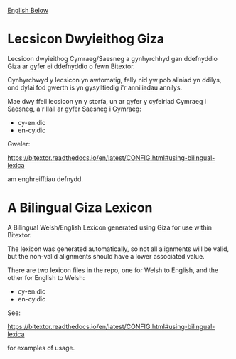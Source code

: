 [English Below](#a-bilingual-giza-lexicon)

# Lecsicon Dwyieithog Giza
Lecsicon dwyieithog Cymraeg/Saesneg a gynhyrchhyd gan ddefnyddio Giza ar gyfer ei ddefnyddio o fewn Bitextor.

Cynhyrchwyd y lecsicon yn awtomatig, felly nid yw pob aliniad yn ddilys, ond dylai fod gwerth is yn gysylltiedig i'r anniliadau annilys.

Mae dwy ffeil lecsicon yn y storfa, un ar gyfer y cyfeiriad Cymraeg i Saesneg, a'r llall ar gyfer Saesneg i Gymraeg:

* cy-en.dic
* en-cy.dic

Gweler:

https://bitextor.readthedocs.io/en/latest/CONFIG.html#using-bilingual-lexica

am enghreifftiau defnydd.

# A Bilingual Giza Lexicon
A Bilingual Welsh/English Lexicon generated using Giza for use within Bitextor.

The lexicon was generated automatically, so not all alignments will be valid, but the non-valid alignments should have a lower associated value. 

There are two lexicon files in the repo, one for Welsh to English, and the other for English to Welsh:

* cy-en.dic
* en-cy.dic

See:

https://bitextor.readthedocs.io/en/latest/CONFIG.html#using-bilingual-lexica

for examples of usage.
